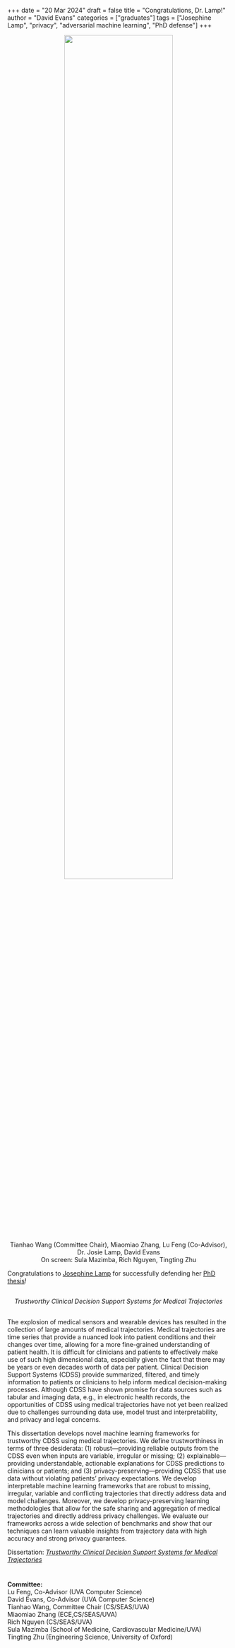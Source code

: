 +++
date = "20 Mar 2024"
draft = false
title = "Congratulations, Dr. Lamp!"
author = "David Evans"
categories = ["graduates"]
tags = ["Josephine Lamp", "privacy", "adversarial machine learning", "PhD defense"]
+++

<center>
<img src="/images/lamp-defense.png" width="70%"><br>
Tianhao Wang (Committee Chair), Miaomiao Zhang, Lu Feng (Co-Advisor), Dr. Josie Lamp, David Evans<br>
On screen: Sula Mazimba, Rich Nguyen, Tingting Zhu <br>
</center>

Congratulations to [Josephine Lamp](https://www.josephinelamp.com/) for successfully defending her [PhD thesis](https://libraetd.lib.virginia.edu/public_view/pv63g149h)!

##

<center>
<em>
Trustworthy Clinical Decision Support Systems for Medical Trajectories
</em>
</center>

##

The explosion of medical sensors and wearable devices has resulted in the collection of large amounts of medical trajectories. Medical trajectories are time series that provide a nuanced look into patient conditions and their changes over time, allowing for a more fine-grained understanding of patient health. It is difficult for clinicians and patients to effectively make use of such high dimensional data, especially given the fact that there may be years or even decades worth of data per patient. Clinical Decision Support Systems (CDSS) provide summarized, filtered, and timely information to patients or clinicians to help inform medical decision-making processes. Although CDSS have shown promise for data sources such as tabular and imaging data, e.g., in electronic health records, the opportunities of CDSS using medical trajectories have not yet been realized due to challenges surrounding data use, model trust and interpretability, and privacy and legal concerns.

This dissertation develops novel machine learning frameworks for trustworthy CDSS using medical trajectories. We define trustworthiness in terms of three desiderata: (1) robust—providing reliable outputs from the CDSS even when inputs are variable, irregular or missing; (2) explainable—providing understandable, actionable explanations for CDSS predictions to clinicians or patients; and (3) privacy-preserving—providing CDSS that use data without violating patients’ privacy expectations. We develop interpretable machine learning frameworks that are robust to missing, irregular, variable and conflicting trajectories that directly address data and model challenges. Moreover, we develop privacy-preserving learning methodologies that allow for the safe sharing and aggregation of medical trajectories and directly address privacy challenges. We evaluate our frameworks across a wide selection of benchmarks and show that our techniques can learn valuable insights from trajectory data with high accuracy and strong privacy guarantees.

Dissertation: [_Trustworthy Clinical Decision Support Systems for Medical Trajectories_](https://libraetd.lib.virginia.edu/public_view/pv63g149h)

#

**Committee:**  
Lu Feng, Co-Advisor (UVA Computer Science)  
David Evans, Co-Advisor (UVA Computer Science)  
Tianhao Wang, Committee Chair (CS/SEAS/UVA)  
Miaomiao Zhang (ECE,CS/SEAS/UVA)  
Rich Nguyen (CS/SEAS/UVA)  
Sula Mazimba (School of Medicine, Cardiovascular Medicine/UVA)  
Tingting Zhu (Engineering Science, University of Oxford)

